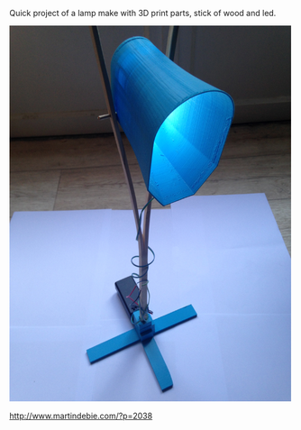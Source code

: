Quick project of a lamp make with 3D print parts, stick of wood and led.

<img src=Pictures/lamp.JPG width=500>

http://www.martindebie.com/?p=2038
